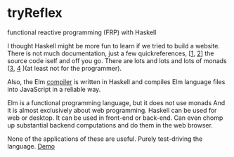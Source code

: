 # tryReflex
functional reactive programming (FRP) with Haskell

I thought Haskell might be more fun to learn if we tried to build a website. There is not much documentation, just a few quickreferences,
[[1](https://github.com/reflex-frp/reflex/blob/develop/Quickref.md), [2](https://github.com/reflex-frp/reflex/blob/develop/Quickref.md)] the source code iself and off you go.
There are lots and lots and lots of monads ([3](https://www.youtube.com/watch?v=9fohXBj2UEI), [4](https://www.youtube.com/watch?v=ZhuHCtR3xq8) )(at least not for the programmer). 

Also, the Elm [compiler](https://github.com/elm-lang/elm-compiler/tree/master/src) is written in Haskell and compiles Elm language files
into JavaScript in a reliable way.

Elm is a functional programming language, but it does not use monads   And it is almost exclusively
about web programming.  Haskell can be used for web or desktop.  It can be used in front-end or back-end.  Can even chomp up 
substantial backend computations and do them in the web browser.

None of the applications of these are useful.  Purely test-driving the language. [Demo](https://monsieurcactus.github.io/tryReflex/candy/)
